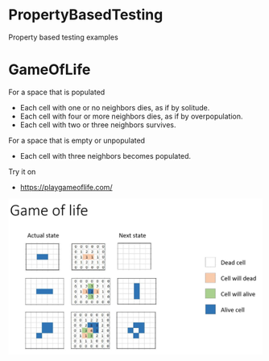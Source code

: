 # PropertyBasedTesting
Property based testing examples

# GameOfLife
For a space that is populated
* Each cell with one or no neighbors dies, as if by solitude.
* Each cell with four or more neighbors dies, as if by overpopulation.
* Each cell with two or three neighbors survives.


For a space that is empty or unpopulated
* Each cell with three neighbors becomes populated.


Try it on 
* https://playgameoflife.com/


![Alt text](./GameOfLife_examples.JPG?raw=true "Rules examples")

